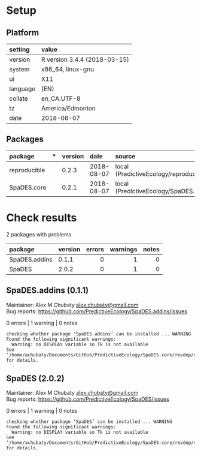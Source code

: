 # Setup

## Platform

|setting  |value                        |
|:--------|:----------------------------|
|version  |R version 3.4.4 (2018-03-15) |
|system   |x86_64, linux-gnu            |
|ui       |X11                          |
|language |(EN)                         |
|collate  |en_CA.UTF-8                  |
|tz       |America/Edmonton             |
|date     |2018-08-07                   |

## Packages

|package      |*  |version |date       |source                                    |
|:------------|:--|:-------|:----------|:-----------------------------------------|
|reproducible |   |0.2.3   |2018-08-07 |local (PredictiveEcology/reproducible@NA) |
|SpaDES.core  |   |0.2.1   |2018-08-07 |local (PredictiveEcology/SpaDES.core@NA)  |

# Check results

2 packages with problems

|package       |version | errors| warnings| notes|
|:-------------|:-------|------:|--------:|-----:|
|SpaDES.addins |0.1.1   |      0|        1|     0|
|SpaDES        |2.0.2   |      0|        1|     0|

## SpaDES.addins (0.1.1)
Maintainer: Alex M Chubaty <alex.chubaty@gmail.com>  
Bug reports: https://github.com/PredictiveEcology/SpaDES.addins/issues

0 errors | 1 warning  | 0 notes

```
checking whether package ‘SpaDES.addins’ can be installed ... WARNING
Found the following significant warnings:
  Warning: no DISPLAY variable so Tk is not available
See ‘/home/achubaty/Documents/GitHub/PredictiveEcology/SpaDES.core/revdep/checks/SpaDES.addins.Rcheck/00install.out’ for details.
```

## SpaDES (2.0.2)
Maintainer: Alex M Chubaty <alex.chubaty@gmail.com>  
Bug reports: https://github.com/PredictiveEcology/SpaDES/issues

0 errors | 1 warning  | 0 notes

```
checking whether package ‘SpaDES’ can be installed ... WARNING
Found the following significant warnings:
  Warning: no DISPLAY variable so Tk is not available
See ‘/home/achubaty/Documents/GitHub/PredictiveEcology/SpaDES.core/revdep/checks/SpaDES.Rcheck/00install.out’ for details.
```


